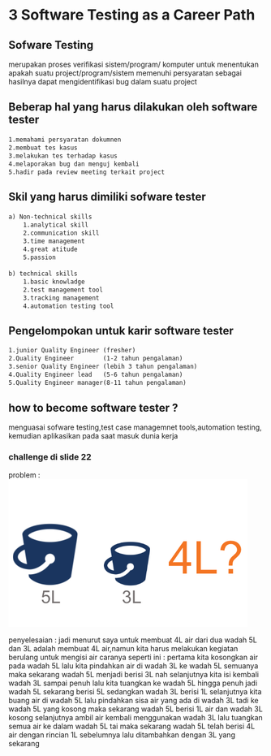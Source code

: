 # 3 Software Testing as a Career Path

## Sofware Testing
merupakan proses verifikasi sistem/program/ komputer untuk
menentukan apakah suatu project/program/sistem memenuhi persyaratan
sebagai hasilnya dapat mengidentifikasi bug dalam suatu project 

## Beberap hal yang harus dilakukan oleh software tester
    1.memahami persyaratan dokumnen
    2.membuat tes kasus
    3.melakukan tes terhadap kasus
    4.melaporakan bug dan menguj kembali
    5.hadir pada review meeting terkait project

## Skil yang harus dimiliki sofware tester
    a) Non-technical skills               
        1.analytical skill 
        2.communication skill 
        3.time management 
        4.great atitude 
        5.passion

    b) technical skills
        1.basic knowladge 
        2.test management tool
        3.tracking management
        4.automation testing tool

## Pengelompokan untuk karir software tester
    1.junior Quality Engineer (fresher)
    2.Quality Engineer        (1-2 tahun pengalaman)
    3.senior Quality Engineer (lebih 3 tahun pengalaman)
    4.Quality Engineer lead   (5-6 tahun pengalaman)
    5.Quality Engineer manager(8-11 tahun pengalaman)

## how to become software tester ?
menguasai sofware testing,test case managemnet tools,automation testing,
kemudian aplikasikan pada saat masuk dunia kerja 

### challenge di slide 22
 problem :
    ![problem](./screenshots/problem.png)
    
penyelesaian :
 jadi menurut saya untuk membuat 4L air dari dua wadah 5L dan 3L adalah
 membuat 4L air,namun kita harus melakukan kegiatan berulang untuk mengisi air
 caranya seperti ini :
 pertama kita kosongkan air pada wadah 5L lalu kita pindahkan air di wadah 3L
 ke wadah 5L semuanya maka sekarang wadah 5L menjadi berisi 3L
 nah selanjutnya kita isi kembali wadah 3L sampai penuh lalu kita tuangkan ke wadah 5L 
 hingga penuh jadi wadah 5L sekarang berisi 5L sedangkan wadah 3L berisi 1L
 selanjutnya kita buang air di wadah 5L lalu pindahkan sisa air yang ada di wadah 3L
 tadi ke wadah 5L yang kosong maka sekarang wadah 5L berisi 1L air dan wadah 3L kosong
 selanjutnya ambil air kembali menggunakan wadah 3L lalu tuangkan semua air
 ke dalam wadah 5L tai maka sekarang wadah 5L telah berisi 4L air
 dengan rincian 1L sebelumnya lalu ditambahkan dengan 3L yang sekarang